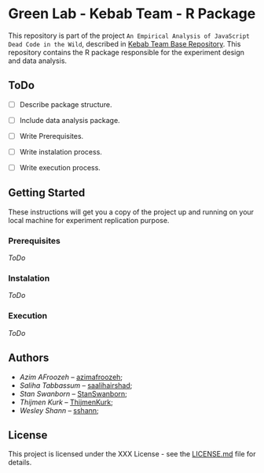 # Green Lab - Kebab Team - R Package

This repository is part of the project ``An Empirical Analysis of JavaScript Dead Code in the Wild``, described in [Kebab Team  Base Repository](https://github.com/GreeLab-Kebab/gl-kebab). This repository contains the R package responsible for the experiment design and data analysis. 

## ToDo

- [ ] Describe package structure.
- [ ] Include data analysis package.
- [ ] Write Prerequisites.
- [ ] Write instalation process.
- [ ] Write execution process.


## Getting Started

These instructions will get you a copy of the project up and running on your local machine for experiment replication purpose.

### Prerequisites

*ToDo*

### Instalation

*ToDo*

### Execution

*ToDo*

## Authors 

- *Azim AFroozeh* &ndash; [azimafroozeh](https://github.com/azimafroozeh);
- *Saliha Tabbassum* &ndash; [saalihairshad](https://github.com/saalihairshad); 
- *Stan Swanborn* &ndash; [StanSwanborn](https://github.com/StanSwanborn);
- *Thijmen Kurk* &ndash; [ThijmenKurk](https://github.com/ThijmenKurk);
- *Wesley Shann* &ndash; [sshann](https://github.com/sshann);

## License

This project is licensed under the XXX License - see the [LICENSE.md](LICENSE.md) file for details.


